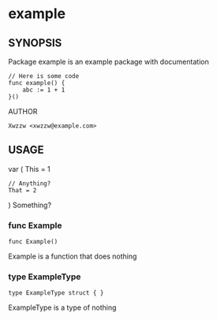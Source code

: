 # example

## SYNOPSIS

Package example is an example package with documentation

	// Here is some code
	func example() {
		abc := 1 + 1
	}()

AUTHOR

	Xwzzw <xwzzw@example.com>

## USAGE

var (
	This = 1

	// Anything?
	That = 2
)
Something?
### func  Example

    func Example()


Example is a function that does nothing

### type ExampleType

    type ExampleType struct { }


ExampleType is a type of nothing


